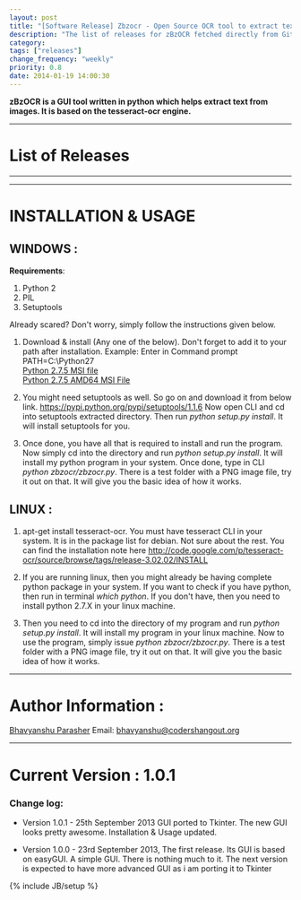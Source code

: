 ```yaml
---
layout: post
title: "[Software Release] Zbzocr - Open Source OCR tool to extract text from images"
description: "The list of releases for zBzOCR fetched directly from Github project page."
category:
tags: ["releases"]
change_frequency: "weekly"
priority: 0.8
date: 2014-01-19 14:00:30
---
```


**zBzOCR is a GUI tool written in python which helps extract text from images. It is based on the tesseract-ocr engine.**


**********************************************************************

# List of Releases


<script type="text/javascript">
    $(function() {
        $("#my-github-repo").loadReleases("bhavyanshu","zBzOCR");
    });
</script>

<div id="my-github-repo"></div>

**********************************************************************
**********************************************************************

# INSTALLATION & USAGE

## WINDOWS :

**Requirements**:		

1. Python 2
2. PIL 				
3. Setuptools 								

Already scared? Don't worry, simply follow the instructions given below.


1. Download & install (Any one of the below). Don't forget to add it to your path after installation. Example: Enter in Command prompt PATH=C:\Python27		
[Python 2.7.5 MSI file](http://www.python.org/ftp/python/2.7.5/python-2.7.5.msi)				
[Python 2.7.5 AMD64 MSI File](http://www.python.org/ftp/python/2.7.5/python-2.7.5.amd64.msi)					

2. You might need setuptools as well. So go on and download it from below link.
https://pypi.python.org/pypi/setuptools/1.1.6
Now open CLI and cd into setuptools extracted directory. Then run *python setup.py install*. It will install setuptools for you.

3. Once done, you have all that is required to install and run the program.
Now simply cd into the directory and run *python setup.py install*. It will install my python program in your system. Once done, type in CLI *python zbzocr/zbzocr.py*. There is a test folder with a PNG image file, try it out on that. It will give you the basic idea of how it works.

## LINUX :


1. apt-get install tesseract-ocr. You must have tesseract CLI in your system. It is in the package list for debian. Not sure about the rest. You can find the installation note here http://code.google.com/p/tesseract-ocr/source/browse/tags/release-3.02.02/INSTALL

2. If you are running linux, then you might already be having complete python package in your system. If you want to check if you have python, then run in terminal *which python*. If you don't have, then you need to install python 2.7.X in your linux machine.

3. Then you need to cd into the directory of my program and run *python setup.py install*. It will install my program in your linux machine. Now to use the program, simply issue *python zbzocr/zbzocr.py*. There is a test folder with a PNG image file, try it out on that. It will give you the basic idea of how it works.

******************************************************************************

# Author Information :

[Bhavyanshu Parasher](http://bhavyanshu.me)
Email: bhavyanshu@codershangout.org


******************************************************************************

# Current Version : 1.0.1


### Change log:

* Version 1.0.1 - 25th September 2013
GUI ported to Tkinter. The new GUI looks pretty awesome. Installation & Usage updated.

* Version 1.0.0 - 23rd September 2013, The first release.
Its GUI is based on easyGUI. A simple GUI. There is nothing much to it. The next version is expected to have more advanced GUI as i am porting it to Tkinter



{% include JB/setup %}

